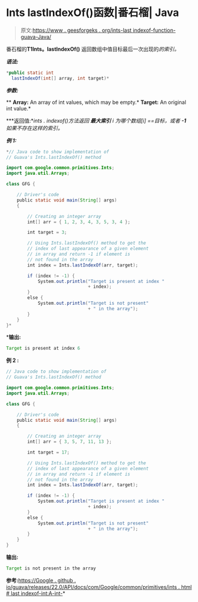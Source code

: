 # Ints lastIndexOf()函数|番石榴| Java

> 原文:[https://www . geesforgeks . org/ints-last indexof-function-guava-Java/](https://www.geeksforgeeks.org/ints-lastindexof-function-guava-java/)

番石榴的**T1Ints。lastIndexOf()** 返回数组中值目标最后一次出现的*的索引。*

***语法:***

```java
*public static int 
  lastIndexOf(int[] array, int target)* 
```

***参数:***

**   **Array:** An array of int values, which may be empty.*   **Target:** An original int value.*

***返回值:**ints . indexof()方法返回 ***最大索引*** i 为哪个数组[i] ==目标，或者 ***-1*** 如果不存在这样的索引。*

***例 1:***

```java
*// Java code to show implementation of
// Guava's Ints.lastIndexOf() method

import com.google.common.primitives.Ints;
import java.util.Arrays;

class GFG {

    // Driver's code
    public static void main(String[] args)
    {

        // Creating an integer array
        int[] arr = { 1, 2, 3, 4, 3, 5, 3, 4 };

        int target = 3;

        // Using Ints.lastIndexOf() method to get the
        // index of last appearance of a given element
        // in array and return -1 if element is
        // not found in the array
        int index = Ints.lastIndexOf(arr, target);

        if (index != -1) {
            System.out.println("Target is present at index "
                               + index);
        }
        else {
            System.out.println("Target is not present"
                               + " in the array");
        }
    }
}*
```

***输出:**

```java
Target is present at index 6

```

**例 2 :**

```java
// Java code to show implementation of
// Guava's Ints.lastIndexOf() method

import com.google.common.primitives.Ints;
import java.util.Arrays;

class GFG {

    // Driver's code
    public static void main(String[] args)
    {

        // Creating an integer array
        int[] arr = { 3, 5, 7, 11, 13 };

        int target = 17;

        // Using Ints.lastIndexOf() method to get the
        // index of last appearance of a given element
        // in array and return -1 if element is
        // not found in the array
        int index = Ints.lastIndexOf(arr, target);

        if (index != -1) {
            System.out.println("Target is present at index "
                               + index);
        }
        else {
            System.out.println("Target is not present"
                               + " in the array");
        }
    }
}
```

**输出:**

```java
Target is not present in the array

```

**参考:**[https://Google . github . io/guava/releases/22.0/API/docs/com/Google/common/primitives/ints . html # last indexof-int:A-int-](https://google.github.io/guava/releases/22.0/api/docs/com/google/common/primitives/Ints.html#lastIndexOf-int:A-int-)*